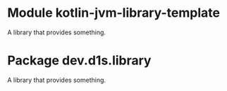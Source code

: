 # Module kotlin-jvm-library-template
A library that provides something.

# Package dev.d1s.library
A library that provides something.